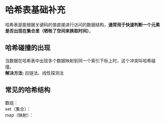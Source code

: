 # 哈希表基础补充
哈希表是能根据关键码的值直接进行访问的数据结构，**通常用于快速判断一个元素是否出现在集合里（牺牲了空间来换取时间）**。

## 哈希碰撞的出现
当数据在哈希表中出现多个数据映射到同一个索引下标上时，这个冲突叫哈希碰撞。<br>
**解决方法:** 拉链法、线性探测法

## 常见的哈希结构
数组：<br>
set（集合）：<br>
map（映射）：<br>